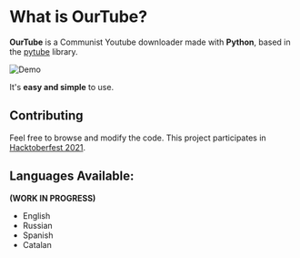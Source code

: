 # What is OurTube?

**OurTube** is a Communist Youtube downloader made with **Python**, based in the [pytube](https://pypi.org/project/pytube/) library.

![Demo](https://cdn.discordapp.com/attachments/689019491426107402/897432461108215828/unknown.png)

It's **easy and simple** to use.

## Contributing

Feel free to browse and modify the code.
This project participates in [Hacktoberfest 2021](https://hacktoberfest.digitalocean.com/).

## Languages Available:

**(WORK IN PROGRESS)**

- English
- Russian
- Spanish
- Catalan